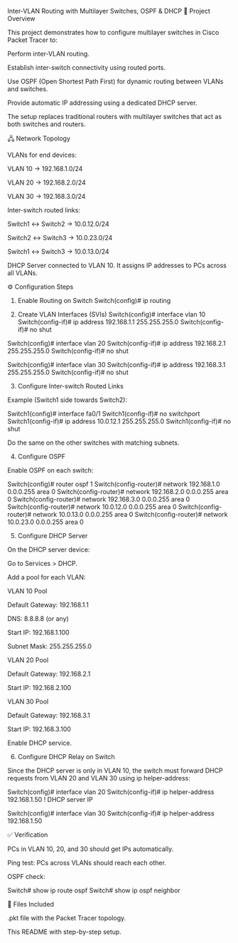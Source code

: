 Inter-VLAN Routing with Multilayer Switches, OSPF & DHCP
📌 Project Overview

This project demonstrates how to configure multilayer switches in Cisco Packet Tracer to:

Perform inter-VLAN routing.

Establish inter-switch connectivity using routed ports.

Use OSPF (Open Shortest Path First) for dynamic routing between VLANs and switches.

Provide automatic IP addressing using a dedicated DHCP server.

The setup replaces traditional routers with multilayer switches that act as both switches and routers.

🖧 Network Topology

VLANs for end devices:

VLAN 10 → 192.168.1.0/24

VLAN 20 → 192.168.2.0/24

VLAN 30 → 192.168.3.0/24

Inter-switch routed links:

Switch1 ↔ Switch2 → 10.0.12.0/24

Switch2 ↔ Switch3 → 10.0.23.0/24

Switch1 ↔ Switch3 → 10.0.13.0/24

DHCP Server connected to VLAN 10. It assigns IP addresses to PCs across all VLANs.

⚙️ Configuration Steps
1. Enable Routing on Switch
Switch(config)# ip routing

2. Create VLAN Interfaces (SVIs)
Switch(config)# interface vlan 10
Switch(config-if)# ip address 192.168.1.1 255.255.255.0
Switch(config-if)# no shut

Switch(config)# interface vlan 20
Switch(config-if)# ip address 192.168.2.1 255.255.255.0
Switch(config-if)# no shut

Switch(config)# interface vlan 30
Switch(config-if)# ip address 192.168.3.1 255.255.255.0
Switch(config-if)# no shut

3. Configure Inter-switch Routed Links

Example (Switch1 side towards Switch2):

Switch1(config)# interface fa0/1
Switch1(config-if)# no switchport
Switch1(config-if)# ip address 10.0.12.1 255.255.255.0
Switch1(config-if)# no shut


Do the same on the other switches with matching subnets.

4. Configure OSPF

Enable OSPF on each switch:

Switch(config)# router ospf 1
Switch(config-router)# network 192.168.1.0 0.0.0.255 area 0
Switch(config-router)# network 192.168.2.0 0.0.0.255 area 0
Switch(config-router)# network 192.168.3.0 0.0.0.255 area 0
Switch(config-router)# network 10.0.12.0 0.0.0.255 area 0
Switch(config-router)# network 10.0.13.0 0.0.0.255 area 0
Switch(config-router)# network 10.0.23.0 0.0.0.255 area 0

5. Configure DHCP Server

On the DHCP server device:

Go to Services > DHCP.

Add a pool for each VLAN:

VLAN 10 Pool

Default Gateway: 192.168.1.1

DNS: 8.8.8.8 (or any)

Start IP: 192.168.1.100

Subnet Mask: 255.255.255.0

VLAN 20 Pool

Default Gateway: 192.168.2.1

Start IP: 192.168.2.100

VLAN 30 Pool

Default Gateway: 192.168.3.1

Start IP: 192.168.3.100

Enable DHCP service.

6. Configure DHCP Relay on Switch

Since the DHCP server is only in VLAN 10, the switch must forward DHCP requests from VLAN 20 and VLAN 30 using ip helper-address:

Switch(config)# interface vlan 20
Switch(config-if)# ip helper-address 192.168.1.50   ! DHCP server IP

Switch(config)# interface vlan 30
Switch(config-if)# ip helper-address 192.168.1.50

✅ Verification

PCs in VLAN 10, 20, and 30 should get IPs automatically.

Ping test: PCs across VLANs should reach each other.

OSPF check:

Switch# show ip route ospf
Switch# show ip ospf neighbor

📂 Files Included

.pkt file with the Packet Tracer topology.

This README with step-by-step setup.